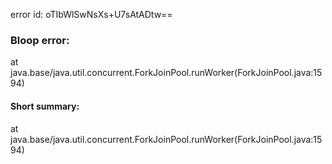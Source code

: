 error id: oTIbWlSwNsXs+U7sAtADtw==
### Bloop error:

at java.base/java.util.concurrent.ForkJoinPool.runWorker(ForkJoinPool.java:1594)
#### Short summary: 

at java.base/java.util.concurrent.ForkJoinPool.runWorker(ForkJoinPool.java:1594)
